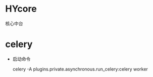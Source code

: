 # HYcore
核心中台

# celery
- 启动命令


    celery -A plugins.private.asynchronous.run_celery:celery worker